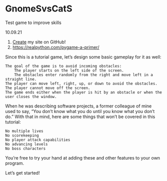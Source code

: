 # GnomeSvsCatS
Test game to improve skills

10.09.21

1) [Create](https://www.youtube.com/watch?v=05nLdIVfSRU) my site on GitHub!
2) https://realpython.com/pygame-a-primer/

 Since this is a tutorial game, let’s design some basic gameplay for it as well:

    The goal of the game is to avoid incoming obstacles:
        The player starts on the left side of the screen.
        The obstacles enter randomly from the right and move left in a straight line.
    The player can move left, right, up, or down to avoid the obstacles.
    The player cannot move off the screen.
    The game ends either when the player is hit by an obstacle or when the user closes the window.

When he was describing software projects, a former colleague of mine used to say, “You don’t know what you do until you know what you don’t do.” With that in mind, here are some things that won’t be covered in this tutorial:

    No multiple lives
    No scorekeeping
    No player attack capabilities
    No advancing levels
    No boss characters

You’re free to try your hand at adding these and other features to your own program.

Let’s get started!
